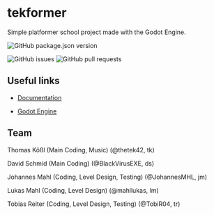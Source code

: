 # tekformer

Simple platformer school project made with the Godot Engine.

![GitHub package.json version](https://img.shields.io/github/package-json/v/thetek42/tekformer)

![GitHub issues](https://img.shields.io/github/issues/thetek42/tekformer)
![GitHub pull requests](https://img.shields.io/github/issues-pr/thetek42/tekformer)


## Useful links

- [Documentation](https://github.com/thetek42/tekformer/blob/master/docs/documentation.md)

- [Godot Engine](https://godotengine.org)



## Team

Thomas Kößl (Main Coding, Music) (@thetek42, tk)

David Schmid (Main Coding) (@BlackVirusEXE, ds)

Johannes Mahl (Coding, Level Design, Testing) (@JohannesMHL, jm)

Lukas Mahl (Coding, Level Design) (@mahllukas, lm)

Tobias Reiter (Coding, Level Design, Testing) (@TobiR04, tr)
